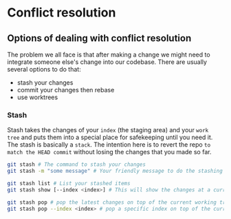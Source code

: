 # Conflict resolution

## Options of dealing with conflict resolution

The problem we all face is that after making a change we might need to integrate someone else's change into our codebase. There are usually several options to do that:

- stash your changes
- commit your changes then rebase
- use worktrees

### Stash

Stash takes the changes of your `index` (the staging area) and your `work tree` and puts them into a special place for safekeeping until you need it. The stash is basically a `stack`. The intention here is to revert the repo `to match the HEAD commit` without losing the changes that you made so far.

```sh
git stash # The command to stash your changes
git stash -m "some message" # Your friendly message to do the stashing with

git stash list # List your stashed items
git stash show [--index <index>] # This will show the changes at a current index

git stash pop # pop the latest changes on top of the current working tree
git stash pop --index <index> # pop a specific index on top of the current working tree
```




